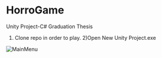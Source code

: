 # HorroGame

Unity Project-C#
Graduation Thesis

1) Clone repo in order to play.
2)Open New Unity Project.exe

![MainMenu](https://user-images.githubusercontent.com/40028035/218267526-43fc4089-0493-4ef6-af07-dd28613e0c3a.png)
